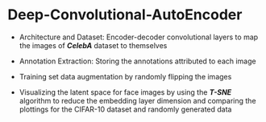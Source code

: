# Deep-Convolutional-AutoEncoder
* Architecture and Dataset: Encoder-decoder convolutional layers to map the images of ***CelebA*** dataset to themselves

* Annotation Extraction: Storing the annotations attributed to each image

* Training set data augmentation by randomly flipping the images

* Visualizing the latent space for face images by using the ***T-SNE*** algorithm to reduce the embedding layer dimension and comparing the plottings for the CIFAR-10 dataset and randomly generated data
